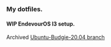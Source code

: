 ### My dotfiles.

#### WIP EndevourOS I3 setup.

Archived [Ubuntu-Budgie-20.04 branch](https://github.com/Cribac/dotfiles/tree/ubuntu-budgie-20.04)
